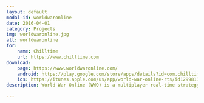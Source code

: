 ```yaml
---
layout: default
modal-id: worldwaronline
date: 2016-04-01
category: Projects
img: worldwaronline.jpg
alt: worldwaronline
for: 
    name: Chilltime
    url: https://www.chilltime.com
download:
    page: https://www.worldwaronline.com/
    android: https://play.google.com/store/apps/details?id=com.chilltime.worldwaronline
    ios: https://itunes.apple.com/us/app/world-war-online-rts/id1299813911?ls=1&mt=8
description: World War Online (WWO) is a multiplayer real-time strategy game available in the browser and as apps for Android and iOS.<br>My contribution to the project consisted  in the development of the mobile apps, and seasonal content updates for both the app and the browser version.<br>Apps developed in <b>Unity</b>.<br>Browser version and backend developed with <b>PHP</b> and <b>MySQL</b>.

---
```

